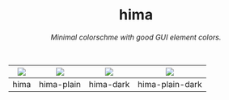 <h1 align="center">hima</h1>
<p align="center">
<i>Minimal colorschme with good GUI element colors.</i>
</p>

<br>

| ![](https://i.imgur.com/FWJyVFe.png) | ![](https://i.imgur.com/hMni7kY.png) | ![](https://i.imgur.com/Nm2aRCr.png) | ![](https://i.imgur.com/Y0i5H7b.png) |
| :----------------------------------: | :----------------------------------: | :----------------------------------: | :----------------------------------: |
|                 hima                 |              hima-plain              |              hima-dark               |           hima-plain-dark            |
